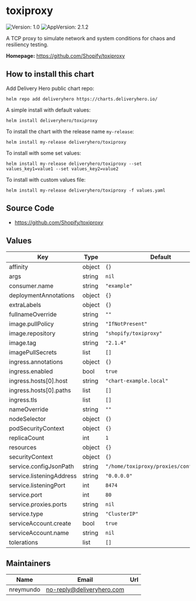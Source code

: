 # toxiproxy

![Version: 1.0](https://img.shields.io/badge/Version-1.0-informational?style=flat-square) ![AppVersion: 2.1.2](https://img.shields.io/badge/AppVersion-2.1.2-informational?style=flat-square)

A TCP proxy to simulate network and system conditions for chaos and resiliency testing.

**Homepage:** <https://github.com/Shopify/toxiproxy>

## How to install this chart

Add Delivery Hero public chart repo:

```console
helm repo add deliveryhero https://charts.deliveryhero.io/
```

A simple install with default values:

```console
helm install deliveryhero/toxiproxy
```

To install the chart with the release name `my-release`:

```console
helm install my-release deliveryhero/toxiproxy
```

To install with some set values:

```console
helm install my-release deliveryhero/toxiproxy --set values_key1=value1 --set values_key2=value2
```

To install with custom values file:

```console
helm install my-release deliveryhero/toxiproxy -f values.yaml
```

## Source Code

* <https://github.com/Shopify/toxiproxy>

## Values

| Key | Type | Default | Description |
|-----|------|---------|-------------|
| affinity | object | `{}` |  |
| args | string | `nil` |  |
| consumer.name | string | `"example"` |  |
| deploymentAnnotations | object | `{}` |  |
| extraLabels | object | `{}` |  |
| fullnameOverride | string | `""` |  |
| image.pullPolicy | string | `"IfNotPresent"` |  |
| image.repository | string | `"shopify/toxiproxy"` |  |
| image.tag | string | `"2.1.4"` |  |
| imagePullSecrets | list | `[]` |  |
| ingress.annotations | object | `{}` |  |
| ingress.enabled | bool | `true` |  |
| ingress.hosts[0].host | string | `"chart-example.local"` |  |
| ingress.hosts[0].paths | list | `[]` |  |
| ingress.tls | list | `[]` |  |
| nameOverride | string | `""` |  |
| nodeSelector | object | `{}` |  |
| podSecurityContext | object | `{}` |  |
| replicaCount | int | `1` |  |
| resources | object | `{}` |  |
| securityContext | object | `{}` |  |
| service.configJsonPath | string | `"/home/toxiproxy/proxies/config.json"` |  |
| service.listeningAddress | string | `"0.0.0.0"` |  |
| service.listeningPort | int | `8474` |  |
| service.port | int | `80` |  |
| service.proxies.ports | string | `nil` |  |
| service.type | string | `"ClusterIP"` |  |
| serviceAccount.create | bool | `true` |  |
| serviceAccount.name | string | `nil` |  |
| tolerations | list | `[]` |  |

## Maintainers

| Name | Email | Url |
| ---- | ------ | --- |
| nreymundo | no-reply@deliveryhero.com |  |
